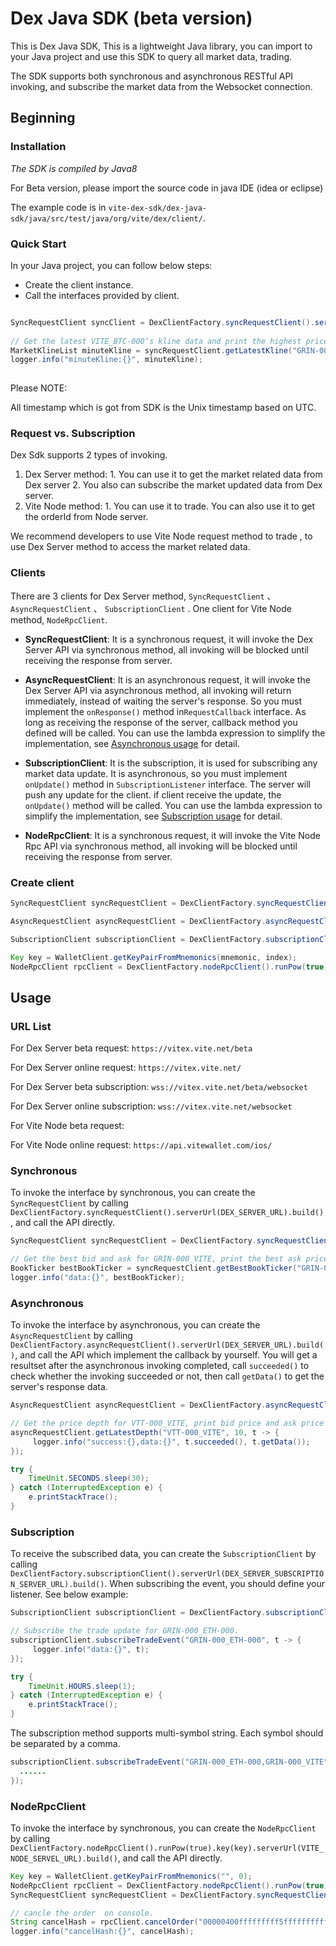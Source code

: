 # Dex Java SDK (beta version)

This is Dex Java SDK, This is a lightweight Java library, you can import to your Java project and use this SDK to query all market data, trading.

The SDK supports both synchronous and asynchronous RESTful API invoking, and subscribe the market data from the Websocket connection.



## Beginning

### Installation

*The SDK is compiled by Java8*

For Beta version, please import the source code in java IDE (idea or eclipse)

The example code is in `vite-dex-sdk/dex-java-sdk/java/src/test/java/org/vite/dex/client/`.


### Quick Start

In your Java project, you can follow below steps:

* Create the client instance.
* Call the interfaces provided by client.

```java

SyncRequestClient syncClient = DexClientFactory.syncRequestClient().serverUrl("https://vitex.vite.net/beta").build();
        
// Get the latest VITE_BTC-000‘s kline data and print the highest price on console
MarketKlineList minuteKline = syncRequestClient.getLatestKline("GRIN-000_VITE", KlineInterval.Minute, 10);
logger.info("minuteKline:{}", minuteKline);
       
```

Please NOTE:

All timestamp which is got from SDK is the Unix timestamp based on UTC.


### Request vs. Subscription

Dex Sdk supports 2 types of invoking.

1. Dex Server method: 1. You can use it to get the market related data from Dex server
                              2. You also can subscribe the market updated data from Dex server.
2. Vite Node method:  1. You can use it to trade. You can also use it to get the orderId from Node server.


We recommend developers to use Vite Node request method to trade , to use Dex Server method to access the market related data.


### Clients

There are 3 clients for Dex Server method, ```SyncRequestClient``` 、 ```AsyncRequestClient``` 、 ```SubscriptionClient``` . One client for Vite Node method,  ```NodeRpcClient```.

* **SyncRequestClient**: It is a synchronous request, it will invoke the Dex Server API via synchronous method, all invoking will be blocked until receiving the response from server.

* **AsyncRequestClient**: It is an asynchronous request, it will invoke the  Dex Server API via asynchronous method, all invoking will return immediately, instead of waiting the server's response. So you must implement the ```onResponse()``` method in```RequestCallback``` interface. As long as receiving the response of the server, callback method you defined will be called. You can use the lambda expression to simplify the implementation, see [Asynchronous usage](#Asynchronous) for detail. 

* **SubscriptionClient**: It is the subscription, it is used for subscribing any market data update.  It is asynchronous, so you must implement ```onUpdate()``` method in  ```SubscriptionListener``` interface. The server will push any update for the client. if client receive the update, the ```onUpdate()``` method will be called. You can use the lambda expression to simplify the implementation, see [Subscription usage](#Subscription) for detail. 

* **NodeRpcClient**: It is a synchronous request, it will invoke the Vite Node Rpc API via synchronous method, all invoking will be blocked until receiving the response from server. 
  
### Create client

```java
SyncRequestClient syncRequestClient = DexClientFactory.syncRequestClient().serverUrl(DEX_SERVER_URL).build();
```

```java
AsyncRequestClient asyncRequestClient = DexClientFactory.asyncRequestClient().serverUrl(DEX_SERVER_URL).build();
```

```java
SubscriptionClient subscriptionClient = DexClientFactory.subscriptionClient().serverUrl(DEX_SERVER_SUBSCRIPTION_SERVER_URL).build();
```

```java
Key key = WalletClient.getKeyPairFromMnemonics(mnemonic, index);
NodeRpcClient rpcClient = DexClientFactory.nodeRpcClient().runPow(true).key(key).serverUrl(VITE_NODE_SERVEL_URL).build();
```


## Usage

### URL List

For Dex Server beta request: `https://vitex.vite.net/beta`

For Dex Server online request: `https://vitex.vite.net/`

For Dex Server beta subscription: `wss://vitex.vite.net/beta/websocket`

For Dex Server online subscription: `wss://vitex.vite.net/websocket`

For Vite Node beta request: 

For Vite Node online request: `https://api.vitewallet.com/ios/`


### Synchronous

To invoke the interface by synchronous, you can create the ```SyncRequestClient``` by calling ```DexClientFactory.syncRequestClient().serverUrl(DEX_SERVER_URL).build()```, and call the API directly.

```java
SyncRequestClient syncRequestClient = DexClientFactory.syncRequestClient().serverUrl("https://vitex.vite.net/").build();

// Get the best bid and ask for GRIN-000_VITE, print the best ask price and amount on console.
BookTicker bestBookTicker = syncRequestClient.getBestBookTicker("GRIN-000_VITE");
logger.info("data:{}", bestBookTicker);
```


### Asynchronous

To invoke the interface by asynchronous, you can create the ```AsyncRequestClient``` by calling ```DexClientFactory.asyncRequestClient().serverUrl(DEX_SERVER_URL).build()```, and call the API which  implement the callback by yourself. You will get a resultset after the asynchronous invoking completed, call ```succeeded()``` to check whether the invoking succeeded or not, then call ```getData()``` to get the server's response data.

```java
AsyncRequestClient asyncRequestClient = DexClientFactory.asyncRequestClient().serverUrl("https://vitex.vite.net/test").build();

// Get the price depth for VTT-000_VITE, print bid price and ask price in first level.
asyncRequestClient.getLatestDepth("VTT-000_VITE", 10, t -> {
     logger.info("success:{},data:{}", t.succeeded(), t.getData());
});

try {
    TimeUnit.SECONDS.sleep(30);
} catch (InterruptedException e) {
    e.printStackTrace();
}

```



### Subscription

To receive the subscribed data, you can create the ```SubscriptionClient``` by calling ```DexClientFactory.subscriptionClient().serverUrl(DEX_SERVER_SUBSCRIPTION_SERVER_URL).build()```. When subscribing the event, you should define your listener. See below example:

```java
SubscriptionClient subscriptionClient = DexClientFactory.subscriptionClient().serverUrl("wss://vitex.vite.net/websocket").build();

// Subscribe the trade update for GRIN-000_ETH-000.
subscriptionClient.subscribeTradeEvent("GRIN-000_ETH-000", t -> {
     logger.info("data:{}", t);
});

try {
    TimeUnit.HOURS.sleep(1);
} catch (InterruptedException e) {
    e.printStackTrace();
}
```

The subscription method supports multi-symbol string. Each symbol should be separated by a comma.

```java
subscriptionClient.subscribeTradeEvent("GRIN-000_ETH-000,GRIN-000_VITE", (tradeEvent) -> {
  ......
});
```

### NodeRpcClient

To invoke the interface by synchronous, you can create the ```NodeRpcClient``` by calling ```DexClientFactory.nodeRpcClient().runPow(true).key(key).serverUrl(VITE_NODE_SERVEL_URL).build()```, and call the API directly.

```java
Key key = WalletClient.getKeyPairFromMnemonics("", 0);
NodeRpcClient rpcClient = DexClientFactory.nodeRpcClient().runPow(true).key(key).serverUrl("https://api.vitewallet.com/ios/").build();
SyncRequestClient syncRequestClient = DexClientFactory.syncRequestClient().serverUrl("https://vitex.vite.net/").build();

// cancle the order  on console.
String cancelHash = rpcClient.cancelOrder("00000400fffffffff5ffffffffff005d3e9f49000444");
logger.info("cancelHash:{}", cancelHash);
```


